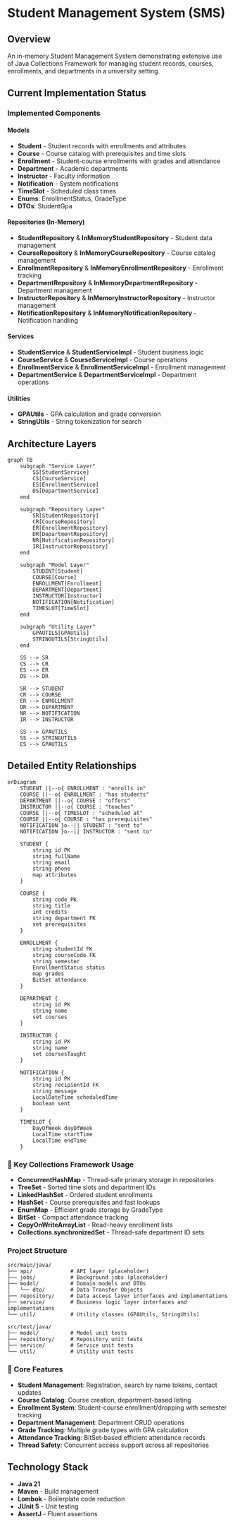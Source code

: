 # Student Management System (SMS)

## Overview

An in-memory Student Management System demonstrating extensive use of Java Collections Framework for managing student records, courses, enrollments, and departments in a university setting.

## Current Implementation Status

### Implemented Components

#### Models
- **Student** - Student records with enrollments and attributes
- **Course** - Course catalog with prerequisites and time slots
- **Enrollment** - Student-course enrollments with grades and attendance
- **Department** - Academic departments
- **Instructor** - Faculty information
- **Notification** - System notifications
- **TimeSlot** - Scheduled class times
- **Enums**: EnrollmentStatus, GradeType
- **DTOs**: StudentGpa

#### Repositories (In-Memory)
- **StudentRepository** & **InMemoryStudentRepository** - Student data management
- **CourseRepository** & **InMemoryCourseRepository** - Course catalog management
- **EnrollmentRepository** & **InMemoryEnrollmentRepository** - Enrollment tracking
- **DepartmentRepository** & **InMemoryDepartmentRepository** - Department management
- **InstructorRepository** & **InMemoryInstructorRepository** - Instructor management
- **NotificationRepository** & **InMemoryNotificationRepository** - Notification handling

#### Services
- **StudentService** & **StudentServiceImpl** - Student business logic
- **CourseService** & **CourseServiceImpl** - Course operations
- **EnrollmentService** & **EnrollmentServiceImpl** - Enrollment management
- **DepartmentService** & **DepartmentServiceImpl** - Department operations

#### Utilities
- **GPAUtils** - GPA calculation and grade conversion
- **StringUtils** - String tokenization for search

## Architecture Layers

```mermaid
graph TB
    subgraph "Service Layer"
        SS[StudentService]
        CS[CourseService]
        ES[EnrollmentService]
        DS[DepartmentService]
    end
    
    subgraph "Repository Layer"
        SR[StudentRepository]
        CR[CourseRepository]
        ER[EnrollmentRepository]
        DR[DepartmentRepository]
        NR[NotificationRepository]
        IR[InstructorRepository]
    end
    
    subgraph "Model Layer"
        STUDENT[Student]
        COURSE[Course]
        ENROLLMENT[Enrollment]
        DEPARTMENT[Department]
        INSTRUCTOR[Instructor]
        NOTIFICATION[Notification]
        TIMESLOT[TimeSlot]
    end
    
    subgraph "Utility Layer"
        GPAUTILS[GPAUtils]
        STRINGUTILS[StringUtils]
    end
    
    SS --> SR
    CS --> CR
    ES --> ER
    DS --> DR
    
    SR --> STUDENT
    CR --> COURSE
    ER --> ENROLLMENT
    DR --> DEPARTMENT
    NR --> NOTIFICATION
    IR --> INSTRUCTOR
    
    SS --> GPAUTILS
    SS --> STRINGUTILS
    ES --> GPAUTILS
```



## Detailed Entity Relationships

```mermaid
erDiagram
    STUDENT ||--o{ ENROLLMENT : "enrolls in"
    COURSE ||--o{ ENROLLMENT : "has students"
    DEPARTMENT ||--o{ COURSE : "offers"
    INSTRUCTOR ||--o{ COURSE : "teaches"
    COURSE ||--o{ TIMESLOT : "scheduled at"
    COURSE ||--o{ COURSE : "has prerequisites"
    NOTIFICATION }o--|| STUDENT : "sent to"
    NOTIFICATION }o--|| INSTRUCTOR : "sent to"
    
    STUDENT {
        string id PK
        string fullName
        string email
        string phone
        map attributes
    }
    
    COURSE {
        string code PK
        string title
        int credits
        string department FK
        set prerequisites
    }
    
    ENROLLMENT {
        string studentId FK
        string courseCode FK
        string semester
        EnrollmentStatus status
        map grades
        BitSet attendance
    }
    
    DEPARTMENT {
        string id PK
        string name
        set courses
    }
    
    INSTRUCTOR {
        string id PK
        string name
        set coursesTaught
    }
    
    NOTIFICATION {
        string id PK
        string recipientId FK
        string message
        LocalDateTime scheduledTime
        boolean sent
    }
    
    TIMESLOT {
        DayOfWeek dayOfWeek
        LocalTime startTime
        LocalTime endTime
    }
```

### 🔧 Key Collections Framework Usage

- **ConcurrentHashMap** - Thread-safe primary storage in repositories
- **TreeSet** - Sorted time slots and department IDs
- **LinkedHashSet** - Ordered student enrollments
- **HashSet** - Course prerequisites and fast lookups
- **EnumMap** - Efficient grade storage by GradeType
- **BitSet** - Compact attendance tracking
- **CopyOnWriteArrayList** - Read-heavy enrollment lists
- **Collections.synchronizedSet** - Thread-safe department ID sets

### Project Structure

```
src/main/java/
├── api/            # API layer (placeholder)
├── jobs/           # Background jobs (placeholder)
├── model/          # Domain models and DTOs
│   └── dto/        # Data Transfer Objects
├── repository/     # Data access layer interfaces and implementations
├── service/        # Business logic layer interfaces and implementations
└── util/           # Utility classes (GPAUtils, StringUtils)

src/test/java/
├── model/          # Model unit tests
├── repository/     # Repository unit tests 
├── service/        # Service unit tests 
└── util/           # Utility unit tests 
```

### 🎯 Core Features

- **Student Management**: Registration, search by name tokens, contact updates
- **Course Catalog**: Course creation, department-based listing
- **Enrollment System**: Student-course enrollment/dropping with semester tracking
- **Department Management**: Department CRUD operations
- **Grade Tracking**: Multiple grade types with GPA calculation
- **Attendance Tracking**: BitSet-based efficient attendance records
- **Thread Safety**: Concurrent access support across all repositories

## Technology Stack

- **Java 21**
- **Maven** - Build management
- **Lombok** - Boilerplate code reduction
- **JUnit 5** - Unit testing
- **AssertJ** - Fluent assertions
